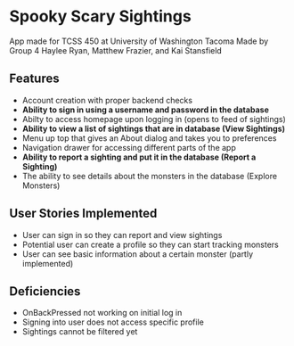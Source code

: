 # Spooky Scary Sightings

App made for TCSS 450 at University of Washington Tacoma
Made by Group 4
Haylee Ryan, Matthew Frazier, and Kai Stansfield

## Features
* Account creation with proper backend checks
* **Ability to sign in using a username and password in the database**
* Abilty to access homepage upon logging in (opens to feed of sightings)
* **Ability to view a list of sightings that are in database (View Sightings)**
* Menu up top that gives an About dialog and takes you to preferences
* Navigation drawer for accessing different parts of the app
* **Ability to report a sighting and put it in the database (Report a Sighting)**
* The ability to see details about the monsters in the database (Explore Monsters)

## User Stories Implemented
* User can sign in so they can report and view sightings
* Potential user can create a profile so they can start tracking monsters
* User can see basic information about a certain monster (partly implemented)

## Deficiencies
* OnBackPressed not working on initial log in
* Signing into user does not access specific profile
* Sightings cannot be filtered yet


